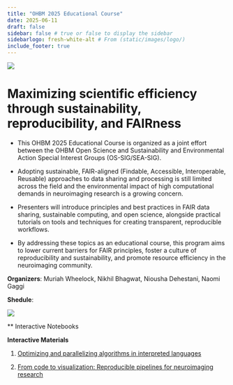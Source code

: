 ```yaml
---
title: "OHBM 2025 Educational Course"
date: 2025-06-11
draft: false
sidebar: false # true or false to display the sidebar
sidebarlogo: fresh-white-alt # From (static/images/logo/)
include_footer: true
---
```


![](/images/illustrations/edu2025_logo.png)

# Maximizing scientific efficiency through sustainability, reproducibility, and FAIRness

- This OHBM 2025 Educational Course is organized as a joint effort between the OHBM Open Science and Sustainability and Environmental Action Special Interest Groups (OS-SIG/SEA-SIG).

- Adopting sustainable, FAIR-aligned (Findable, Accessible, Interoperable, Reusable) approaches to data sharing and processing is still limited across the field and the environmental impact of high computational demands in neuroimaging research is a growing concern.

- Presenters will introduce principles and best practices in FAIR data sharing, sustainable computing, and open science, alongside practical tutorials on tools and techniques for creating transparent, reproducible workflows. 

- By addressing these topics as an educational course, this program aims to lower current barriers for FAIR principles, foster a culture of reproducibility and sustainability, and promote resource efficiency in the neuroimaging community.

**Organizers**: Muriah Wheelock, Nikhil Bhagwat, Niousha Dehestani, Naomi Gaggi

**Shedule**:

![](/images/illustrations/edu2025_schedule.png)

** Interactive Notebooks

**Interactive Materials**

1. [Optimizing and parallelizing algorithms in interpreted languages](https://drive.google.com/file/d/1JEbUUfvdY89NH0Z6G0n3_TL_w7bosnBp/view?usp=sharing)

2. [From code to visualization: Reproducible pipelines for neuroimaging research](https://sina-mansour.github.io/ohbm2025-reproducible-research/intro.html)



